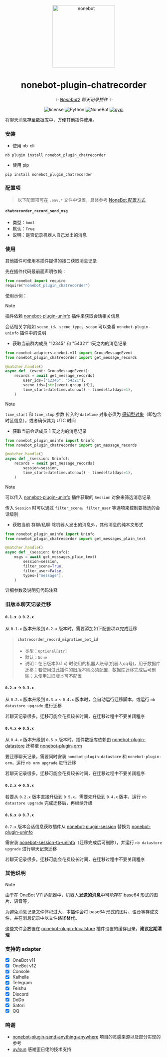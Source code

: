 <div align="center">

  <a href="https://nonebot.dev/">
    <img src="https://nonebot.dev/logo.png" width="200" height="200" alt="nonebot">
  </a>

# nonebot-plugin-chatrecorder

_✨ [Nonebot2](https://github.com/nonebot/nonebot2) 聊天记录插件 ✨_

<p align="center">
  <img src="https://img.shields.io/github/license/noneplugin/nonebot-plugin-chatrecorder" alt="license">
  <img src="https://img.shields.io/badge/python-3.9+-blue.svg" alt="Python">
  <img src="https://img.shields.io/badge/nonebot-2.3.0+-red.svg" alt="NoneBot">
  <a href="https://pypi.org/project/nonebot-plugin-chatrecorder">
    <img src="https://badgen.net/pypi/v/nonebot-plugin-chatrecorder" alt="pypi">
  </a>
</p>

</div>

将聊天消息存至数据库中，方便其他插件使用。

### 安装

- 使用 nb-cli

```shell
nb plugin install nonebot_plugin_chatrecorder
```

- 使用 pip

```shell
pip install nonebot_plugin_chatrecorder
```

### 配置项

> 以下配置项可在 `.env.*` 文件中设置，具体参考 [NoneBot 配置方式](https://nonebot.dev/docs/appendices/config)

#### `chatrecorder_record_send_msg`

- 类型：`bool`
- 默认：`True`
- 说明：是否记录机器人自己发出的消息

### 使用

其他插件可使用本插件提供的接口获取消息记录

先在插件代码最前面声明依赖：

```python
from nonebot import require
require("nonebot_plugin_chatrecorder")
```

使用示例：

> [!NOTE]
>
> 插件依赖 [nonebot-plugin-uninfo](https://github.com/RF-Tar-Railt/nonebot-plugin-uninfo) 插件来获取会话相关信息
>
> 会话相关字段如 `scene_id`、`scene_type`、`scope` 可以查看 `nonebot-plugin-uninfo` 插件中的说明

- 获取当前群内成员 "12345" 和 "54321" 1天之内的消息记录

```python
from nonebot.adapters.onebot.v11 import GroupMessageEvent
from nonebot_plugin_chatrecorder import get_message_records

@matcher.handle()
async def _(event: GroupMessageEvent):
    records = await get_message_records(
        user_ids=["12345", "54321"],
        scene_ids=[str(event.group_id)],
        time_start=datetime.utcnow() - timedelta(days=1),
    )
```

> [!NOTE]
>
> `time_start` 和 `time_stop` 参数 传入的 `datetime` 对象必须为 [感知型对象](https://docs.python.org/zh-cn/3/library/datetime.html#determining-if-an-object-is-aware-or-naive)（即包含时区信息），或者确保其为 UTC 时间

- 获取当前会话成员 1 天之内的消息记录

```python
from nonebot_plugin_uninfo import Uninfo
from nonebot_plugin_chatrecorder import get_message_records

@matcher.handle()
async def _(session: Uninfo):
    records = await get_message_records(
        session=session,
        time_start=datetime.utcnow() - timedelta(days=1),
    )
```

> [!NOTE]
>
> 可以传入 [nonebot-plugin-uninfo](https://github.com/RF-Tar-Railt/nonebot-plugin-uninfo) 插件获取的 `Session` 对象来筛选消息记录
>
> 传入 `Session` 时可以通过 `filter_scene`、`filter_user` 等选项来控制要筛选的会话级别

- 获取当前 群聊/私聊 除机器人发出的消息外，其他消息的纯本文形式

```python
from nonebot_plugin_uninfo import Uninfo
from nonebot_plugin_chatrecorder import get_messages_plain_text

@matcher.handle()
async def _(session: Uninfo):
    msgs = await get_messages_plain_text(
        session=session,
        filter_scene=True,
        filter_user=False,
        types=["message"],
    )
```

详细参数及说明见代码注释

### 旧版本聊天记录迁移

#### `0.1.x` -> `0.2.x`

从 `0.1.x` 版本升级到 `0.2.x` 版本时，需要添加如下配置项以完成迁移

> #### `chatrecorder_record_migration_bot_id`
>
> - 类型：`Optional[str]`
> - 默认：`None`
> - 说明：在旧版本(0.1.x) 时使用的机器人账号(机器人qq号)，用于数据库迁移；若使用过此插件的旧版本则必须配置，数据库迁移完成后可删除；未使用过旧版本可不配置

#### `0.2.x` -> `0.3.x`

从 `0.2.x` 版本升级到 `0.3.x` ~ `0.4.x` 版本时，会自动运行迁移脚本，或运行 `nb datastore upgrade` 进行迁移

若聊天记录很多，迁移可能会花费较长时间，在迁移过程中不要关闭程序

#### `0.4.x` -> `0.5.x`

从 `0.4.x` 版本升级到 `0.5.x` 版本时，插件数据库依赖由 [nonebot-plugin-datastore](https://github.com/he0119/nonebot-plugin-datastore) 迁移至 [nonebot-plugin-orm](https://github.com/nonebot/plugin-orm)

要迁移聊天记录，需要同时安装 `nonebot-plugin-datastore` 和 `nonebot-plugin-orm`，运行 `nb orm upgrade` 进行迁移

若聊天记录很多，迁移可能会花费较长时间，在迁移过程中不要关闭程序

#### `0.2.x` -> `0.5.x`

若要从 `0.2.x` 版本直接升级到 `0.5.x`，需要先升级到 `0.4.x` 版本，运行 `nb datastore upgrade` 完成迁移后，再继续升级

#### `0.6.x` -> `0.7.x`

`0.7.x` 版本会话信息获取插件从 [nonebot-plugin-session](https://github.com/noneplugin/nonebot-plugin-session) 替换为 [nonebot-plugin-uninfo](https://github.com/RF-Tar-Railt/nonebot-plugin-uninfo)

需安装 [nonebot-session-to-uninfo](https://github.com/noneplugin/nonebot-session-to-uninfo)（迁移完成后可删除），并运行 `nb datastore upgrade` 进行聊天记录迁移

若聊天记录很多，迁移可能会花费较长时间，在迁移过程中不要关闭程序

### 其他说明

> [!NOTE]
>
> 由于在 OneBot V11 适配器中，机器人**发送的消息**中可能存在 base64 形式的图片、语音等，
>
> 为避免消息记录文件体积过大，本插件会将 base64 形式的图片、语音等存成文件，并在消息记录中以文件路径替代。
>
> 这些文件会放置在 [nonebot-plugin-localstore](https://github.com/nonebot/plugin-localstore) 插件设置的缓存目录，**建议定期清理**

### 支持的 adapter

- [x] OneBot v11
- [x] OneBot v12
- [x] Console
- [x] Kaiheila
- [x] Telegram
- [x] Feishu
- [x] Discord
- [x] DoDo
- [x] Satori
- [x] QQ

### 鸣谢

- [nonebot-plugin-send-anything-anywhere](https://github.com/felinae98/nonebot-plugin-send-anything-anywhere) 项目的灵感来源以及部分实现的参考
- [uy/sun](https://github.com/he0119) 感谢歪日佬的技术支持
